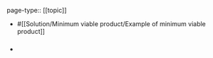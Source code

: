 page-type:: [[topic]]

- #[[Solution/Minimum viable product/Example of minimum viable product]]

- ### 



